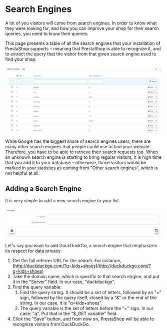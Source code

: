 # Search Engines

A lot of you visitors will come from search engines. In order to know what they were looking for, and how you can improve your shop for their search queries, you need to know their queries.

This page presents a table of all the search engines that your installation of PrestaShop supports – meaning that PrestaShop is able to recognize it, and to extract the query that the visitor from that given search engine used to find your shop.

![](<../../../../.gitbook/assets/23789937 (4) (4) (2).png>)

While Google has the biggest share of search engines users, there are many other search engines that people could use to find your website. Therefore, you have to be able to retrieve their search requests too. When an unknown search engine is starting to bring regular visitors, it is high time that you add it to your database – otherwise, those visitors would be marked in your statistics as coming from "Other search engines", which is not helpful at all.

## Adding a Search Engine <a href="#searchengines-addingasearchengine" id="searchengines-addingasearchengine"></a>

It is very simple to add a new search engine to your list.

![](<../../../../.gitbook/assets/23789939 (4) (4) (4).png>)

Let's say you want to add DuckDuckGo, a search engine that emphasizes its respect for data privacy:

1. Get the full referrer URL for the search. For instance, [http://duckduckgo.com/?q=kids+shoes](http://duckduckgo.com/?q=kids+shoes)
2. Take the domain name, which is specific to that search engine, and put it in the "Server" field. In our case, "duckduckgo".
3. Find the query variable:
   1. Find the query string. It should be a set of letters, followed by an "=" sign, followed by the query itself, closed by a "&" or the end of the string. In our case, it is "q=kids+shoes".
   2. The query variable is the set of letters before the "=" sign. In our case: "q". Put that in the "$\_GET variable" field.
4. Click the "Save" button, and from now on, PrestaShop will be able to recognize visitors from DuckDuckGo.
